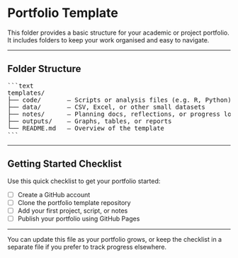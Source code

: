 # Portfolio Template

This folder provides a basic structure for your academic or project portfolio. It includes folders to keep your work organised and easy to navigate.

---

## Folder Structure

<pre>
```text
templates/
├── code/       – Scripts or analysis files (e.g. R, Python)
├── data/       – CSV, Excel, or other small datasets
├── notes/      – Planning docs, reflections, or progress logs
├── outputs/    – Graphs, tables, or reports
└── README.md   – Overview of the template
```
</pre>

---

## Getting Started Checklist

Use this quick checklist to get your portfolio started:

- [ ] Create a GitHub account
- [ ] Clone the portfolio template repository
- [ ] Add your first project, script, or notes
- [ ] Publish your portfolio using GitHub Pages

---

You can update this file as your portfolio grows, or keep the checklist in a separate file if you prefer to track progress elsewhere.
